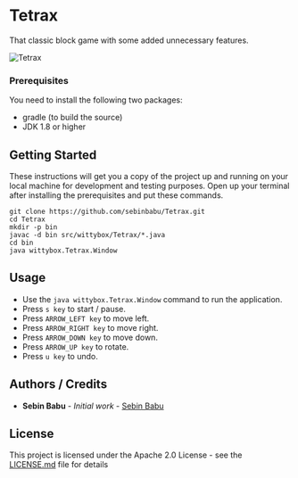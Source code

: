 # Tetrax

That classic block game with some added unnecessary features.

![Tetrax](https://github.com/sebinbabu/Tetrax/raw/master/Tetrax.png)


### Prerequisites

You need to install the following two packages: 
* gradle (to build the source)
* JDK 1.8 or higher

## Getting Started

These instructions will get you a copy of the project up and running on your local machine for development and testing purposes. Open up your terminal after installing the prerequisites and put these commands.

```
git clone https://github.com/sebinbabu/Tetrax.git
cd Tetrax
mkdir -p bin
javac -d bin src/wittybox/Tetrax/*.java
cd bin
java wittybox.Tetrax.Window
```
## Usage

* Use the ```java wittybox.Tetrax.Window``` command to run the application.
* Press ```s key``` to start / pause.
* Press ```ARROW_LEFT key``` to move left.
* Press ```ARROW_RIGHT key``` to move right.
* Press ```ARROW_DOWN key``` to move down.
* Press ```ARROW_UP key``` to rotate.
* Press ```u key``` to undo.


## Authors / Credits

* **Sebin Babu** - *Initial work* - [Sebin Babu](https://github.com/sebinbabu)

## License

This project is licensed under the Apache 2.0 License - see the [LICENSE.md](LICENSE.md) file for details

